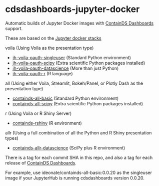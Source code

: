 # cdsdashboards-jupyter-docker 

Automatic builds of Jupyter Docker images with [ContainDS Dashboards](https://github.com/ideonate/cdsdashboards) support.

These are based on the [Jupyter docker stacks](https://github.com/jupyter/docker-stacks)

voila (Using Voila as the presentation type)

- [jh-voila-oauth-singleuser](https://hub.docker.com/r/ideonate/jh-voila-oauth-singleuser) (Standard Python environment)
- [jh-voila-oauth-scipy](https://hub.docker.com/r/ideonate/jh-voila-oauth-scipy) (Extra scientific Python packages installed)
- [jh-voila-oauth-datascience](https://hub.docker.com/r/ideonate/jh-voila-oauth-datascience) (More than just Python)
- [jh-voila-oauth-r](https://hub.docker.com/r/ideonate/jh-voila-oauth-r) (R language)

all (Using either Voila, Streamlit, Bokeh/Panel, or Plotly Dash as the presentation type)

- [containds-all-basic](https://hub.docker.com/r/ideonate/containds-all-basic) (Standard Python environment)
- [containds-all-scipy](https://hub.docker.com/r/ideonate/containds-all-scipy) (Extra scientific Python packages installed)

r (Using Voila or R Shiny Server)

- [containds-rshiny](https://hub.docker.com/r/ideonate/containds-rshiny) (R environment)

allr (Using a full combination of all the Python and R Shiny presentation types)

- [containds-allr-datascience](https://hub.docker.com/r/ideonate/containds-allr-datascience) (SciPy plus R environment)

There is a tag for each commit SHA in this repo, and also a tag for each release of [ContainDS Dashboards](https://github.com/ideonate/cdsdashboards).

For example, use ideonate/containds-all-basic:0.0.20 as the singleuser image if your JupyterHub is running cdsdashboards version 0.0.20.
